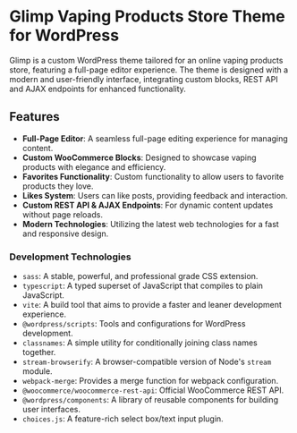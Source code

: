 # Glimp Vaping Products Store Theme for WordPress

Glimp is a custom WordPress theme tailored for an online vaping products store, featuring a full-page editor experience. The theme is designed with a modern and user-friendly interface, integrating custom blocks, REST API and AJAX endpoints for enhanced functionality.

## Features

- **Full-Page Editor**: A seamless full-page editing experience for managing content.
- **Custom WooCommerce Blocks**: Designed to showcase vaping products with elegance and efficiency.
- **Favorites Functionality**: Custom functionality to allow users to favorite products they love.
- **Likes System**: Users can like posts, providing feedback and interaction.
- **Custom REST API & AJAX Endpoints**: For dynamic content updates without page reloads.
- **Modern Technologies**: Utilizing the latest web technologies for a fast and responsive design.

### Development Technologies

- `sass`: A stable, powerful, and professional grade CSS extension.
- `typescript`: A typed superset of JavaScript that compiles to plain JavaScript.
- `vite`: A build tool that aims to provide a faster and leaner development experience.
- `@wordpress/scripts`: Tools and configurations for WordPress development.
- `classnames`: A simple utility for conditionally joining class names together.
- `stream-browserify`: A browser-compatible version of Node's `stream` module.
- `webpack-merge`: Provides a merge function for webpack configuration.
- `@woocommerce/woocommerce-rest-api`: Official WooCommerce REST API.
- `@wordpress/components`: A library of reusable components for building user interfaces.
- `choices.js`: A feature-rich select box/text input plugin.
